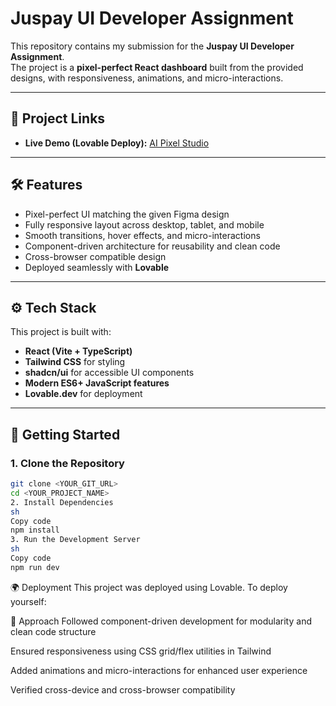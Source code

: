 # Juspay UI Developer Assignment

This repository contains my submission for the **Juspay UI Developer Assignment**.  
The project is a **pixel-perfect React dashboard** built from the provided designs, with responsiveness, animations, and micro-interactions.

---

## 🔗 Project Links

- **Live Demo (Lovable Deploy):** [AI Pixel Studio](https://ai-pixel-studio.lovable.app)  
  

---

## 🛠️ Features

- Pixel-perfect UI matching the given Figma design  
- Fully responsive layout across desktop, tablet, and mobile  
- Smooth transitions, hover effects, and micro-interactions  
- Component-driven architecture for reusability and clean code  
- Cross-browser compatible design  
- Deployed seamlessly with **Lovable**  

---

## ⚙️ Tech Stack

This project is built with:

- **React (Vite + TypeScript)**
- **Tailwind CSS** for styling  
- **shadcn/ui** for accessible UI components  
- **Modern ES6+ JavaScript features**  
- **Lovable.dev** for deployment  

---

## 🚀 Getting Started

### 1. Clone the Repository
```sh
git clone <YOUR_GIT_URL>
cd <YOUR_PROJECT_NAME>
2. Install Dependencies
sh
Copy code
npm install
3. Run the Development Server
sh
Copy code
npm run dev
```
🌍 Deployment
This project was deployed using Lovable.
To deploy yourself:

📝 Approach
Followed component-driven development for modularity and clean code structure

Ensured responsiveness using CSS grid/flex utilities in Tailwind

Added animations and micro-interactions for enhanced user experience

Verified cross-device and cross-browser compatibility




